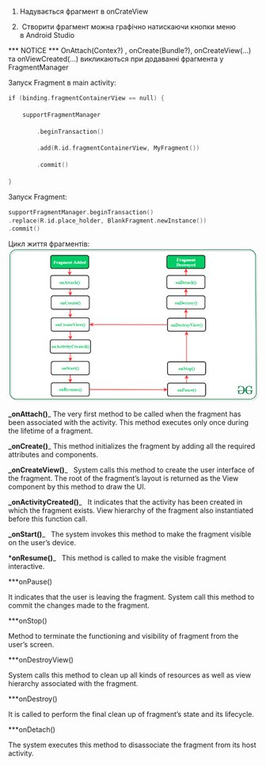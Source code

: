 1.  Надувається фрагмент в onCrateView 
    
2.   Створити фрагмент можна графічно натискаючи кнопки меню в Android Studio

*** NOTICE *** 
OnAttach(Contex?) , onCreate(Bundle?), onCreateView(...) та onViewCreated(...) викликаються при додаванні фрагмента у FragmentManager

Запуск Fragment в main activity: 

```kotlin
if (binding.fragmentContainerView == null) { 

    supportFragmentManager 

        .beginTransaction() 

        .add(R.id.fragmentContainerView, MyFragment()) 

        .commit() 

}
```

Запуск Fragment: 
```kotlin
supportFragmentManager.beginTransaction() 
.replace(R.id.place_holder, BlankFragment.newInstance()) 
.commit()
```

Цикл життя фрагментів:
![alt text](pictures/006-1.png)

**_onAttach()**_ 
The very first method to be called when the fragment has been associated with the activity. This method executes only once during the lifetime of a fragment.   

**_onCreate()**_ 
This method initializes the fragment by adding all the required attributes and components. 

**_onCreateView()**_  
System calls this method to create the user interface of the fragment. The root of the fragment’s layout is returned as the View component by this method to draw the UI. 

**_onActivityCreated()**_  
It indicates that the activity has been created in which the fragment exists. View hierarchy of the fragment also instantiated before this function call.  

**_onStart()**_  
The system invokes this method to make the fragment visible on the user’s device. 

***onResume()**_  
This method is called to make the visible fragment interactive. 

***onPause() 

It indicates that the user is leaving the fragment. System call this method to commit the changes made to the fragment.  

***onStop() 

Method to terminate the functioning and visibility of fragment from the user’s screen.  

***onDestroyView() 

System calls this method to clean up all kinds of resources as well as view hierarchy associated with the fragment. 

***onDestroy() 

It is called to perform the final clean up of fragment’s state and its lifecycle. 



***onDetach() 

The system executes this method to disassociate the fragment from its host activity.

